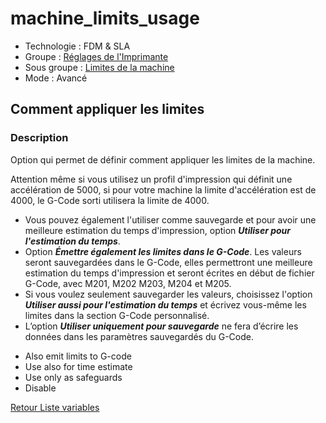 # machine_limits_usage

* Technologie : FDM & SLA
* Groupe : [Réglages de l'Imprimante](../printer_settings/printer_settings.md)
* Sous groupe : [Limites de la machine](../printer_settings/printer_settings.md#limites-de-la-machine)
* Mode : Avancé

## Comment appliquer les limites

### Description

Option qui permet de définir comment appliquer les limites de la machine.

Attention même si vous utilisez un profil d'impression qui définit une accélération de 5000, si pour votre machine la limite d'accélération est de 4000, le G-Code sorti utilisera la limite de 4000.

* Vous pouvez également l'utiliser comme sauvegarde et pour avoir une meilleure estimation du temps d'impression, option ***Utiliser pour l'estimation du temps***.
* Option ***Émettre également les limites dans le G-Code***. Les valeurs seront sauvegardées dans le G-Code, elles permettront une meilleure estimation du temps d'impression et seront écrites en début de fichier G-Code, avec M201, M202 M203, M204 et M205.
*  Si vous voulez seulement sauvegarder les valeurs, choisissez l'option ***Utiliser aussi pour l'estimation du temps*** et écrivez vous-même les limites dans la section G-Code personnalisé.
*  L’option ***Utiliser uniquement pour sauvegarde*** ne fera d’écrire les données dans les paramètres sauvegardés du G-Code.

 - Also emit limits to G-code
 - Use also for time estimate
 - Use only as safeguards
 - Disable

[Retour Liste variables](variable_list.md)